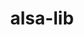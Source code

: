 ---
title: "alsa-lib"
layout: cache
categories: [package, develop-2023-10-08]
meta: {"versions": ["1.2.3.2"], "compilers": ["gcc@=11.4.0", "gcc@=9.4.0", "oneapi@=2023.2.1"], "oss": ["ubuntu20.04"], "platforms": ["linux"], "targets": ["aarch64", "ppc64le", "x86_64_v3"], "stacks": ["e4s", "e4s-arm", "e4s-oneapi", "e4s-power", "root"], "num_specs": 4, "num_specs_by_stack": {"root": 4, "e4s-arm": 1, "e4s-power": 1, "e4s": 1, "e4s-oneapi": 1}}
spec_details: [{"hash": "x7o7oatmnynb3tuhvwp54moojsopqyoo", "compiler": "gcc@=11.4.0", "versions": ["1.2.3.2"], "os": "ubuntu20.04", "platform": "linux", "target": "aarch64", "variants": ["build_system=autotools", "~python"], "stacks": ["root", "e4s-arm"], "size": "-", "tarball": "https://binaries.spack.io/releases/develop-2023-10-08/build_cache/linux-ubuntu20.04-aarch64/gcc-11.4.0/alsa-lib-1.2.3.2/linux-ubuntu20.04-aarch64-gcc-11.4.0-alsa-lib-1.2.3.2-x7o7oatmnynb3tuhvwp54moojsopqyoo.spack"}, {"hash": "bp7cuuidwlp55ey7hzeuszwcamfottxt", "compiler": "gcc@=9.4.0", "versions": ["1.2.3.2"], "os": "ubuntu20.04", "platform": "linux", "target": "ppc64le", "variants": ["build_system=autotools", "~python"], "stacks": ["root", "e4s-power"], "size": "-", "tarball": "https://binaries.spack.io/releases/develop-2023-10-08/build_cache/linux-ubuntu20.04-ppc64le/gcc-9.4.0/alsa-lib-1.2.3.2/linux-ubuntu20.04-ppc64le-gcc-9.4.0-alsa-lib-1.2.3.2-bp7cuuidwlp55ey7hzeuszwcamfottxt.spack"}, {"hash": "b3s2axdkcl3cjj2777zrucrt57okmopm", "compiler": "gcc@=11.4.0", "versions": ["1.2.3.2"], "os": "ubuntu20.04", "platform": "linux", "target": "x86_64_v3", "variants": ["build_system=autotools", "~python"], "stacks": ["e4s", "root"], "size": "-", "tarball": "https://binaries.spack.io/releases/develop-2023-10-08/build_cache/linux-ubuntu20.04-x86_64_v3/gcc-11.4.0/alsa-lib-1.2.3.2/linux-ubuntu20.04-x86_64_v3-gcc-11.4.0-alsa-lib-1.2.3.2-b3s2axdkcl3cjj2777zrucrt57okmopm.spack"}, {"hash": "5qqsffffrhqc24qimta7sbr4qsvz6enj", "compiler": "oneapi@=2023.2.1", "versions": ["1.2.3.2"], "os": "ubuntu20.04", "platform": "linux", "target": "x86_64_v3", "variants": ["build_system=autotools", "~python"], "stacks": ["e4s-oneapi", "root"], "size": "-", "tarball": "https://binaries.spack.io/releases/develop-2023-10-08/build_cache/linux-ubuntu20.04-x86_64_v3/oneapi-2023.2.1/alsa-lib-1.2.3.2/linux-ubuntu20.04-x86_64_v3-oneapi-2023.2.1-alsa-lib-1.2.3.2-5qqsffffrhqc24qimta7sbr4qsvz6enj.spack"}]
---